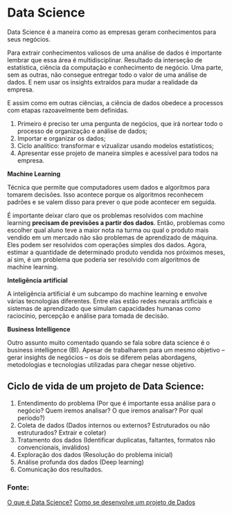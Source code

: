<h1>Data Science </h1>

Data Science é a maneira como as empresas geram conhecimentos para seus negócios.

Para extrair conhecimentos valiosos de uma análise de dados é importante lembrar que essa área é multidisciplinar. Resultado da interseção de estatística, ciência da computação e conhecimento de negócio. Uma parte, sem as outras, não consegue entregar todo o valor de uma análise de dados. E nem usar os insights extraídos para mudar a realidade da empresa.

E assim como em outras ciências, a ciência de dados obedece a processos com etapas razoavelmente bem definidas.

1. Primeiro é preciso ter uma pergunta de negócios, que irá nortear todo o processo de organização e análise de dados;
2. Importar e organizar os dados;
3. Ciclo analítico: transformar e vizualizar usando modelos estatísticos;
4. Apresentar esse projeto de maneira simples e acessível para todos na empresa.

**Machine Learning**

Técnica que permite que computadores usem dados e algoritmos para tomarem decisões. Isso acontece porque os algoritmos reconhecem padrões e se valem disso para prever o que pode acontecer em seguida.

É importante deixar claro que os problemas resolvidos com machine learning **precisam de previsões a partir dos dados**. Então, problemas como escolher qual aluno teve a maior nota na turma ou qual o produto mais vendido em um mercado não são problemas de aprendizado de máquina. Eles podem ser resolvidos com operações simples dos dados. Agora, estimar a quantidade de determinado produto vendida nos próximos meses, aí sim, é um problema que poderia ser resolvido com algoritmos de machine learning.

**Inteligência artificial**

A inteligência artificial é um subcampo do machine learning e envolve várias tecnologias diferentes. Entre elas estão redes neurais artificiais e sistemas de aprendizado que simulam capacidades humanas como raciocínio, percepção e análise para tomada de decisão.

**Business Intelligence**

Outro assunto muito comentado quando se fala sobre data science é o business intelligence (BI). Apesar de trabalharem para um mesmo objetivo – gerar insights de negócios – os dois se diferem pelas abordagens, metodologias e tecnologias utilizadas para chegar nesse objetivo.

<h2>Ciclo de vida de um projeto de Data Science: </h2>

1. Entendimento do problema (Por que é importante essa análise para o negócio? Quem iremos analisar? O que iremos analisar? Por qual período?)
2. Coleta de dados (Dados internos ou externos? Estruturados ou não estruturados? Extrair e coletar)
3. Tratamento dos dados (Identificar duplicatas, faltantes, formatos não convencionais, inválidos)
4. Exploração dos dados (Resolução do problema inicial)
5. Análise profunda dos dados (Deep learning)
6. Comunicação dos resultados. 


<h3>Fonte:</h3>

[O que é Data Science?](https://statplace.com.br/blog/o-que-e-data-science/)
[Como se desenvolve um projeto de Dados](https://medium.com/techbloghotmart/afinal-como-se-desenvolve-um-projeto-de-data-science-233472996c34)
